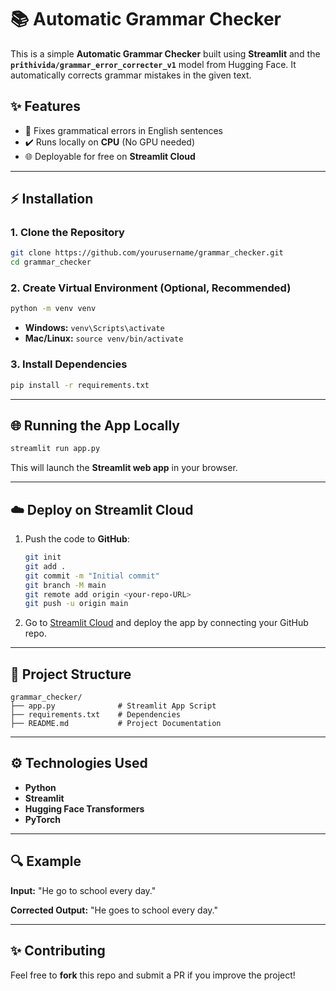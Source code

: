 # 📚 Automatic Grammar Checker

This is a simple **Automatic Grammar Checker** built using **Streamlit** and the **`prithivida/grammar_error_correcter_v1`** model from Hugging Face. It automatically corrects grammar mistakes in the given text.

## ✨ Features
- 📝 Fixes grammatical errors in English sentences
- ✔️ Runs locally on **CPU** (No GPU needed)
- 🌐 Deployable for free on **Streamlit Cloud**

---

## ⚡ Installation

### **1. Clone the Repository**
```sh
git clone https://github.com/yourusername/grammar_checker.git
cd grammar_checker
```

### **2. Create Virtual Environment (Optional, Recommended)**
```sh
python -m venv venv
```
- **Windows:** `venv\Scripts\activate`
- **Mac/Linux:** `source venv/bin/activate`

### **3. Install Dependencies**
```sh
pip install -r requirements.txt
```

---

## 🌐 Running the App Locally
```sh
streamlit run app.py
```
This will launch the **Streamlit web app** in your browser.

---

## ☁️ Deploy on Streamlit Cloud
1. Push the code to **GitHub**:
   ```sh
   git init
   git add .
   git commit -m "Initial commit"
   git branch -M main
   git remote add origin <your-repo-URL>
   git push -u origin main
   ```
2. Go to [Streamlit Cloud](https://share.streamlit.io/) and deploy the app by connecting your GitHub repo.

---

## 🔧 Project Structure
```
grammar_checker/
├── app.py              # Streamlit App Script
├── requirements.txt    # Dependencies
├── README.md           # Project Documentation
```

---

## ⚙ Technologies Used
- **Python**
- **Streamlit**
- **Hugging Face Transformers**
- **PyTorch**

---

## 🔍 Example
**Input:** "He go to school every day."

**Corrected Output:** "He goes to school every day."

---

## ✨ Contributing
Feel free to **fork** this repo and submit a PR if you improve the project!

